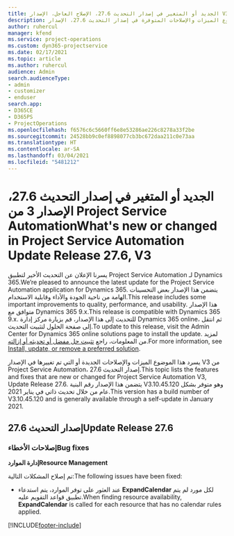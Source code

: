 ```yaml
---
title: الجديد أو المتغير في إصدار التحديث 27.6، الإصلاح العاجل، الإصدار V3 من Project Service Automation
description: يسرد هذا الموضوع الميزات والإصلاحات المتوفرة في إصدار التحديث 27.6، الإصدار V3 من Project Service Automation.
author: ruhercul
manager: kfend
ms.service: project-operations
ms.custom: dyn365-projectservice
ms.date: 02/17/2021
ms.topic: article
ms.author: ruhercul
audience: Admin
search.audienceType:
- admin
- customizer
- enduser
search.app:
- D365CE
- D365PS
- ProjectOperations
ms.openlocfilehash: f6576c6c5660ff6e8e53286ae226c8278a33f2be
ms.sourcegitcommit: 24528bb9c0ef8898077cb3bc672daa211c0e73aa
ms.translationtype: HT
ms.contentlocale: ar-SA
ms.lasthandoff: 03/04/2021
ms.locfileid: "5481212"
---
```

# <a name="whats-new-or-changed-in-project-service-automation-update-release-276-v3"></a><span data-ttu-id="4995e-103">الجديد أو المتغير في إصدار التحديث 27.6، الإصدار 3 من Project Service Automation</span><span class="sxs-lookup"><span data-stu-id="4995e-103">What's new or changed in Project Service Automation Update Release 27.6, V3</span></span>

<span data-ttu-id="4995e-104">يسرنا الإعلان عن التحديث الأخير لتطبيق Project Service Automation لـ Dynamics 365.</span><span class="sxs-lookup"><span data-stu-id="4995e-104">We’re pleased to announce the latest update for the Project Service Automation application for Dynamics 365.</span></span> <span data-ttu-id="4995e-105">يتضمن هذا الإصدار بعض التحسينات الهامة من ناحية الجودة والأداء وقابلية الاستخدام.</span><span class="sxs-lookup"><span data-stu-id="4995e-105">This release includes some important improvements to quality, performance, and usability.</span></span> <span data-ttu-id="4995e-106">هذا الإصدار متوافق مع Dynamics 365 9.x.</span><span class="sxs-lookup"><span data-stu-id="4995e-106">This release is compatible with Dynamics 365 9.x.</span></span> <span data-ttu-id="4995e-107">للتحديث إلى هذا الإصدار، قم بزيارة مركز إدارة Dynamics 365 online، ثم انتقل إلى صفحة الحلول لتثبيت التحديث.</span><span class="sxs-lookup"><span data-stu-id="4995e-107">To update to this release, visit the Admin Center for Dynamics 365 online solutions page to install the update.</span></span> <span data-ttu-id="4995e-108">لمزيد من المعلومات، راجع [تثبيت حل مفضل أو تحديثه أو إزالته](https://docs.microsoft.com/power-platform/admin/install-remove-preferred-solution).</span><span class="sxs-lookup"><span data-stu-id="4995e-108">For more information, see [Install, update, or remove a preferred solution](https://docs.microsoft.com/power-platform/admin/install-remove-preferred-solution).</span></span>

<span data-ttu-id="4995e-109">يسرد هذا الموضوع الميزات والإصلاحات الجديدة أو التي تم تغييرها في الإصدار V3 من Project Service Automation، إصدار التحديث 27.6.</span><span class="sxs-lookup"><span data-stu-id="4995e-109">This topic lists the features and fixes that are new or changed for Project Service Automation V3, Update Release 27.6.</span></span> <span data-ttu-id="4995e-110">يتضمن هذا الإصدار رقم البنية V3.10.45.120 وهو متوفر بشكل عام من خلال تحديث ذاتي في يناير 2021.</span><span class="sxs-lookup"><span data-stu-id="4995e-110">This version has a build number of V3.10.45.120 and is generally available through a self-update in January 2021.</span></span>

## <a name="update-release-276"></a><span data-ttu-id="4995e-111">إصدار التحديث 27.6</span><span class="sxs-lookup"><span data-stu-id="4995e-111">Update Release 27.6</span></span>

### <a name="bug-fixes"></a><span data-ttu-id="4995e-112">إصلاحات الأخطاء</span><span class="sxs-lookup"><span data-stu-id="4995e-112">Bug fixes</span></span>


<span data-ttu-id="4995e-113">**إدارة الموارد**</span><span class="sxs-lookup"><span data-stu-id="4995e-113">**Resource Management**</span></span>

<span data-ttu-id="4995e-114">تم إصلاح المشكلات التالية:</span><span class="sxs-lookup"><span data-stu-id="4995e-114">The following issues have been fixed:</span></span>

- <span data-ttu-id="4995e-115">عند العثور على توفر الموارد، يتم استدعاء **ExpandCalendar** لكل مورد لم يتم تطبيق قواعد التقويم عليه.</span><span class="sxs-lookup"><span data-stu-id="4995e-115">When finding resource availability, **ExpandCalendar** is called for each resource that has no calendar rules applied.</span></span>


[!INCLUDE[footer-include](../includes/footer-banner.md)]
